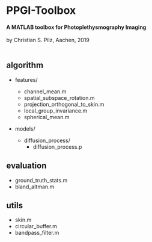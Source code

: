 
# PPGI-Toolbox
<b>A MATLAB toolbox for Photoplethysmography Imaging</b><br>
<br>
by Christian S. Pilz, Aachen, 2019<br>
<br>

## algorithm

- features/
	- channel_mean.m
	- spatial_subspace_rotation.m
	- projection_orthogonal_to_skin.m
	- local_group_invariance.m
	- spherical_mean.m
	
- models/
	- diffusion_process/
		- diffusion_process.p

## evaluation

- ground_truth_stats.m
- bland_altman.m

## utils

- skin.m
- circular_buffer.m
- bandpass_filter.m

